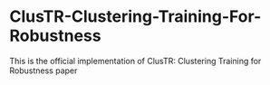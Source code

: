 # ClusTR-Clustering-Training-For-Robustness
This is the official implementation of ClusTR: Clustering Training for Robustness paper
